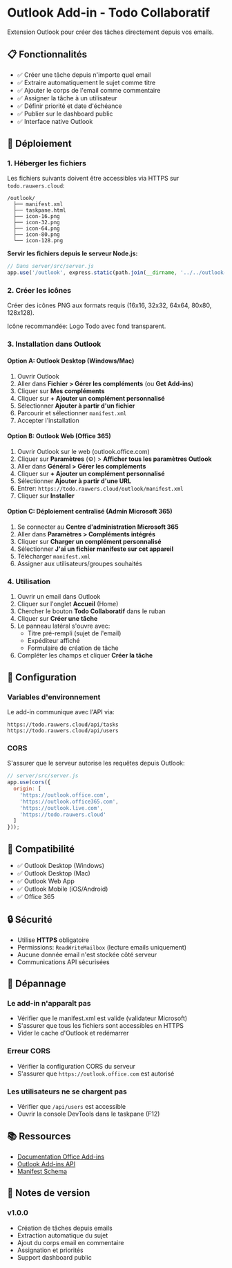 # Outlook Add-in - Todo Collaboratif

Extension Outlook pour créer des tâches directement depuis vos emails.

## 📋 Fonctionnalités

- ✅ Créer une tâche depuis n'importe quel email
- ✅ Extraire automatiquement le sujet comme titre
- ✅ Ajouter le corps de l'email comme commentaire
- ✅ Assigner la tâche à un utilisateur
- ✅ Définir priorité et date d'échéance
- ✅ Publier sur le dashboard public
- ✅ Interface native Outlook

## 🚀 Déploiement

### 1. Héberger les fichiers

Les fichiers suivants doivent être accessibles via HTTPS sur `todo.rauwers.cloud`:

```
/outlook/
  ├── manifest.xml
  ├── taskpane.html
  ├── icon-16.png
  ├── icon-32.png
  ├── icon-64.png
  ├── icon-80.png
  └── icon-128.png
```

**Servir les fichiers depuis le serveur Node.js:**

```javascript
// Dans server/src/server.js
app.use('/outlook', express.static(path.join(__dirname, '../../outlook-addin')));
```

### 2. Créer les icônes

Créer des icônes PNG aux formats requis (16x16, 32x32, 64x64, 80x80, 128x128).

Icône recommandée: Logo Todo avec fond transparent.

### 3. Installation dans Outlook

#### Option A: Outlook Desktop (Windows/Mac)

1. Ouvrir Outlook
2. Aller dans **Fichier > Gérer les compléments** (ou **Get Add-ins**)
3. Cliquer sur **Mes compléments**
4. Cliquer sur **+ Ajouter un complément personnalisé**
5. Sélectionner **Ajouter à partir d'un fichier**
6. Parcourir et sélectionner `manifest.xml`
7. Accepter l'installation

#### Option B: Outlook Web (Office 365)

1. Ouvrir Outlook sur le web (outlook.office.com)
2. Cliquer sur **Paramètres** (⚙️) > **Afficher tous les paramètres Outlook**
3. Aller dans **Général > Gérer les compléments**
4. Cliquer sur **+ Ajouter un complément personnalisé**
5. Sélectionner **Ajouter à partir d'une URL**
6. Entrer: `https://todo.rauwers.cloud/outlook/manifest.xml`
7. Cliquer sur **Installer**

#### Option C: Déploiement centralisé (Admin Microsoft 365)

1. Se connecter au **Centre d'administration Microsoft 365**
2. Aller dans **Paramètres > Compléments intégrés**
3. Cliquer sur **Charger un complément personnalisé**
4. Sélectionner **J'ai un fichier manifeste sur cet appareil**
5. Télécharger `manifest.xml`
6. Assigner aux utilisateurs/groupes souhaités

### 4. Utilisation

1. Ouvrir un email dans Outlook
2. Cliquer sur l'onglet **Accueil** (Home)
3. Chercher le bouton **Todo Collaboratif** dans le ruban
4. Cliquer sur **Créer une tâche**
5. Le panneau latéral s'ouvre avec:
   - Titre pré-rempli (sujet de l'email)
   - Expéditeur affiché
   - Formulaire de création de tâche
6. Compléter les champs et cliquer **Créer la tâche**

## 🔧 Configuration

### Variables d'environnement

Le add-in communique avec l'API via:
```
https://todo.rauwers.cloud/api/tasks
https://todo.rauwers.cloud/api/users
```

### CORS

S'assurer que le serveur autorise les requêtes depuis Outlook:

```javascript
// server/src/server.js
app.use(cors({
  origin: [
    'https://outlook.office.com',
    'https://outlook.office365.com',
    'https://outlook.live.com',
    'https://todo.rauwers.cloud'
  ]
}));
```

## 📱 Compatibilité

- ✅ Outlook Desktop (Windows)
- ✅ Outlook Desktop (Mac)
- ✅ Outlook Web App
- ✅ Outlook Mobile (iOS/Android)
- ✅ Office 365

## 🔒 Sécurité

- Utilise **HTTPS** obligatoire
- Permissions: `ReadWriteMailbox` (lecture emails uniquement)
- Aucune donnée email n'est stockée côté serveur
- Communications API sécurisées

## 🐛 Dépannage

### Le add-in n'apparaît pas
- Vérifier que le manifest.xml est valide (validateur Microsoft)
- S'assurer que tous les fichiers sont accessibles en HTTPS
- Vider le cache d'Outlook et redémarrer

### Erreur CORS
- Vérifier la configuration CORS du serveur
- S'assurer que `https://outlook.office.com` est autorisé

### Les utilisateurs ne se chargent pas
- Vérifier que `/api/users` est accessible
- Ouvrir la console DevTools dans le taskpane (F12)

## 📚 Ressources

- [Documentation Office Add-ins](https://docs.microsoft.com/en-us/office/dev/add-ins/)
- [Outlook Add-ins API](https://docs.microsoft.com/en-us/office/dev/add-ins/reference/objectmodel/requirement-set-1.1/outlook-requirement-set-1.1)
- [Manifest Schema](https://docs.microsoft.com/en-us/office/dev/add-ins/develop/add-in-manifests)

## 📝 Notes de version

### v1.0.0
- Création de tâches depuis emails
- Extraction automatique du sujet
- Ajout du corps email en commentaire
- Assignation et priorités
- Support dashboard public
